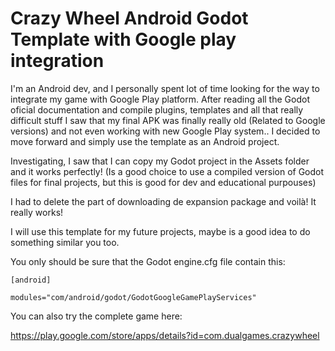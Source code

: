 # Crazy Wheel Android Godot Template with Google play integration


I'm an Android dev, and I personally spent lot of time looking for the way to integrate my game with Google Play platform. After reading all the Godot oficial documentation and compile plugins, templates and all that really difficult stuff I saw that my final APK was finally really old (Related to Google versions) and not even working with new Google Play system.. I decided to move forward and simply use the template as an Android project.

Investigating, I saw that I can copy my Godot project in the Assets folder and it works perfectly! (Is a good choice to use a compiled version of Godot files for final projects, but this is good for dev and educational purpouses)

I had to delete the part of downloading de expansion package and voilà! It really works!

I will use this template for my future projects, maybe is a good idea to do something similar you too.

You only should be sure that the Godot engine.cfg file contain this:

```
[android]

modules="com/android/godot/GodotGoogleGamePlayServices"
```

You can also try the complete game here:

https://play.google.com/store/apps/details?id=com.dualgames.crazywheel
